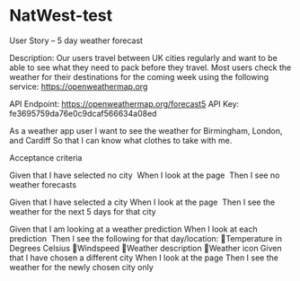 # NatWest-test

User Story – 5 day weather forecast

Description:
Our users travel between UK cities regularly and want to be able to see what they need to pack before they travel. Most users check the weather for their destinations for the coming week using the following service:  https://openweathermap.org

API Endpoint:    https://openweathermap.org/forecast5
API Key:              fe3695759da76e0c9dcaf566634a08ed

As a weather app user
I want to see the weather for Birmingham, London, and Cardiff
So that I can know what clothes to take with me.

Acceptance criteria

Given that I have selected no city 
When I look at the page 
Then I see no weather forecasts

Given that I have selected a city
When I look at the page 
Then I see the weather for the next 5 days for that city

Given that I am looking at a weather prediction
When I look at each prediction 
Then I see the following for that day/location:
Temperature in Degrees Celsius
Windspeed
Weather description
Weather icon
Given that I have chosen a different city
When I look at the page
Then I see the weather for the newly chosen city only

